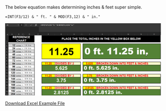 The below equation makes determining inches & feet super simple.


```
=INT(F3/12) & " ft. " & MOD(F3,12) & " in."
```
<img src="https://github.com/Steven-D-Morgan/Cross-Platform-Cheat-Sheets/blob/main/Images/Excel/Measuring_Feet_Inches.png?raw=true">

[Download Excel Example File](https://github.com/Steven-D-Morgan/Cross-Platform-Cheat-Sheets/blob/main/Excel/xlsx/Measuring_Feet_Inches.xlsx)




